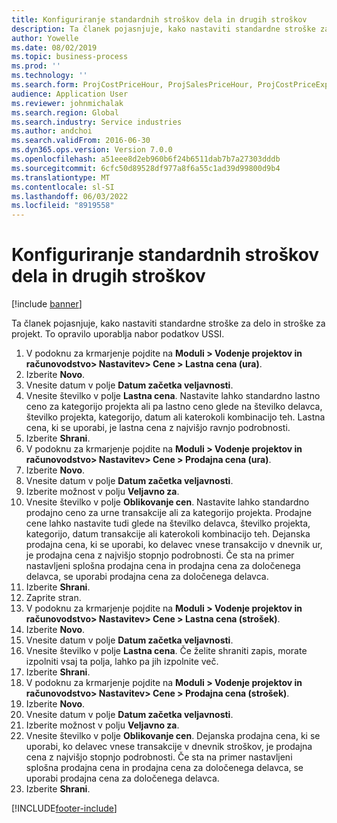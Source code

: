 ```yaml
---
title: Konfiguriranje standardnih stroškov dela in drugih stroškov
description: Ta članek pojasnjuje, kako nastaviti standardne stroške za delo in stroške za projekt.
author: Yowelle
ms.date: 08/02/2019
ms.topic: business-process
ms.prod: ''
ms.technology: ''
ms.search.form: ProjCostPriceHour, ProjSalesPriceHour, ProjCostPriceExpense, ProjSalesPriceCost
audience: Application User
ms.reviewer: johnmichalak
ms.search.region: Global
ms.search.industry: Service industries
ms.author: andchoi
ms.search.validFrom: 2016-06-30
ms.dyn365.ops.version: Version 7.0.0
ms.openlocfilehash: a51eee8d2eb960b6f24b6511dab7b7a27303dddb
ms.sourcegitcommit: 6cfc50d89528df977a8f6a55c1ad39d99800d9b4
ms.translationtype: MT
ms.contentlocale: sl-SI
ms.lasthandoff: 06/03/2022
ms.locfileid: "8919558"
---
```

# <a name="configure-standard-costs-for-labor-and-expenses"></a>Konfiguriranje standardnih stroškov dela in drugih stroškov

[!include [banner](../../includes/banner.md)]

Ta članek pojasnjuje, kako nastaviti standardne stroške za delo in stroške za projekt. To opravilo uporablja nabor podatkov USSI.

1. V podoknu za krmarjenje pojdite na **Moduli > Vodenje projektov in računovodstvo> Nastavitev> Cene > Lastna cena (ura)**.
2. Izberite **Novo**.
3. Vnesite datum v polje **Datum začetka veljavnosti**.
4. Vnesite številko v polje **Lastna cena**. Nastavite lahko standardno lastno ceno za kategorijo projekta ali pa lastno ceno glede na številko delavca, številko projekta, kategorijo, datum ali katerokoli kombinacijo teh. Lastna cena, ki se uporabi, je lastna cena z najvišjo ravnjo podrobnosti.  
5. Izberite **Shrani**.
6. V podoknu za krmarjenje pojdite na **Moduli > Vodenje projektov in računovodstvo> Nastavitev> Cene > Prodajna cena (ura)**.
7. Izberite **Novo**.
8. Vnesite datum v polje **Datum začetka veljavnosti**.
9. Izberite možnost v polju **Veljavno za**.
10. Vnesite številko v polje **Oblikovanje cen**. Nastavite lahko standardno prodajno ceno za urne transakcije ali za kategorijo projekta. Prodajne cene lahko nastavite tudi glede na številko delavca, številko projekta, kategorijo, datum transakcije ali katerokoli kombinacijo teh. Dejanska prodajna cena, ki se uporabi, ko delavec vnese transakcijo v dnevnik ur, je prodajna cena z najvišjo stopnjo podrobnosti. Če sta na primer nastavljeni splošna prodajna cena in prodajna cena za določenega delavca, se uporabi prodajna cena za določenega delavca.  
11. Izberite **Shrani**.
12. Zaprite stran.
13. V podoknu za krmarjenje pojdite na **Moduli > Vodenje projektov in računovodstvo> Nastavitev> Cene > Lastna cena (strošek)**.
14. Izberite **Novo**.
15. Vnesite datum v polje **Datum začetka veljavnosti**.
16. Vnesite številko v polje **Lastna cena**. Če želite shraniti zapis, morate izpolniti vsaj ta polja, lahko pa jih izpolnite več.  
17. Izberite **Shrani**.
18. V podoknu za krmarjenje pojdite na **Moduli > Vodenje projektov in računovodstvo> Nastavitev> Cene > Prodajna cena (strošek)**.
19. Izberite **Novo**.
20. Vnesite datum v polje **Datum začetka veljavnosti**.
21. Izberite možnost v polju **Veljavno za**.
22. Vnesite številko v polje **Oblikovanje cen**. Dejanska prodajna cena, ki se uporabi, ko delavec vnese transakcije v dnevnik stroškov, je prodajna cena z najvišjo stopnjo podrobnosti. Če sta na primer nastavljeni splošna prodajna cena in prodajna cena za določenega delavca, se uporabi prodajna cena za določenega delavca.  
23. Izberite **Shrani**.



[!INCLUDE[footer-include](../../includes/footer-banner.md)]